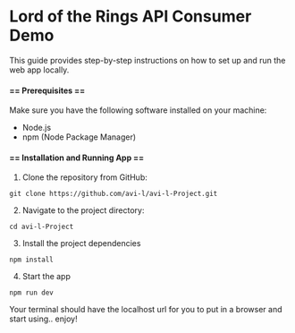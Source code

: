 # Lord of the Rings API Consumer Demo

This guide provides step-by-step instructions on how to set up and run the web app locally.

#### == Prerequisites ==

Make sure you have the following software installed on your machine:

- Node.js
- npm (Node Package Manager)

#### == Installation and Running App ==

1. Clone the repository from GitHub:

```
git clone https://github.com/avi-l/avi-l-Project.git
```

2. Navigate to the project directory:

```
cd avi-l-Project
```

3. Install the project dependencies

```
npm install
```

4. Start the app

```
npm run dev
```

Your terminal should have the localhost url for you to put in a browser and start using.. enjoy!

